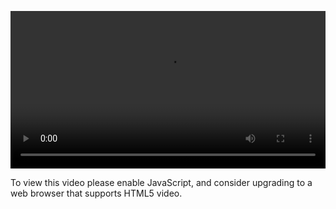<video controls="" style="width: 100%; display: block;"><source src="http://o86bpj665.bkt.clouddn.com/bianguaishou/3-3-github-pages.mp4" type="video/mp4"><p>To view this video please enable JavaScript, and consider upgrading to a web browser that supports HTML5 video.</p></video>
